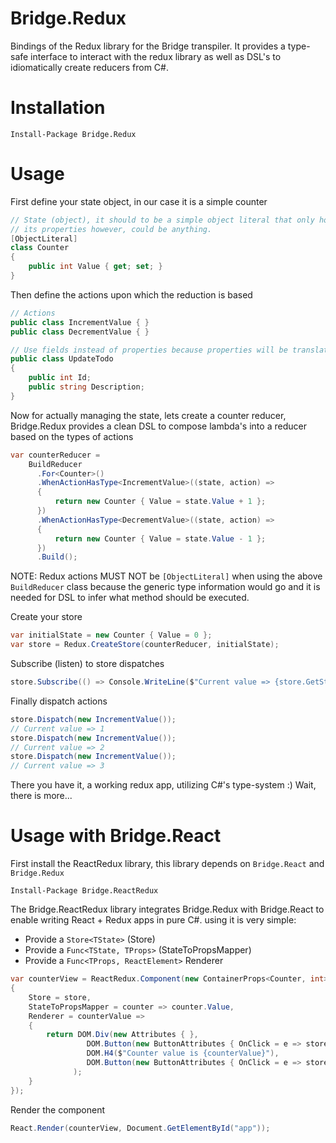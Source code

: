# Bridge.Redux 
Bindings of the Redux library for the Bridge transpiler. It provides a type-safe interface to interact with the redux library as well as DSL's to idiomatically create reducers from C#. 

# Installation
```
Install-Package Bridge.Redux
````
# Usage 
First define your state object, in our case it is a simple counter
```csharp
// State (object), it should to be a simple object literal that only holds data
// its properties however, could be anything. 
[ObjectLiteral]
class Counter
{
    public int Value { get; set; }
}
```
Then define the actions upon which the reduction is based
```csharp
// Actions
public class IncrementValue { }
public class DecrementValue { }

// Use fields instead of properties because properties will be translated to getter and setter methods
public class UpdateTodo 
{
    public int Id;
    public string Description;
}
```
Now for actually managing the state, lets create a counter reducer, Bridge.Redux provides a clean DSL to compose lambda's into a reducer based on the types of actions
```csharp
var counterReducer = 
    BuildReducer
      .For<Counter>() 
      .WhenActionHasType<IncrementValue>((state, action) =>
      {
          return new Counter { Value = state.Value + 1 };
      }) 
      .WhenActionHasType<DecrementValue>((state, action) =>
      {
          return new Counter { Value = state.Value - 1 };
      })
      .Build();
```
NOTE: 
    Redux actions MUST NOT be `[ObjectLiteral]` when using the above `BuildReducer` class because the generic type information would go and it is needed for DSL to infer what method should be executed.

Create your store
```csharp
var initialState = new Counter { Value = 0 };
var store = Redux.CreateStore(counterReducer, initialState);
```
Subscribe (listen) to store dispatches
```csharp
store.Subscribe(() => Console.WriteLine($"Current value => {store.GetState().Value}"));
```
Finally dispatch actions
```csharp
store.Dispatch(new IncrementValue());
// Current value => 1
store.Dispatch(new IncrementValue());
// Current value => 2
store.Dispatch(new IncrementValue());
// Current value => 3
```
There you have it, a working redux app, utilizing C#'s type-system :)
Wait, there is more...

# Usage with Bridge.React
First install the ReactRedux library, this library depends on `Bridge.React` and `Bridge.Redux`
```
Install-Package Bridge.ReactRedux
```
The Bridge.ReactRedux library integrates Bridge.Redux with Bridge.React to enable writing React + Redux apps in pure C#. using it is very simple:
- Provide a `Store<TState>` (Store)
- Provide a `Func<TState, TProps>` (StateToPropsMapper)
- Provide a `Func<TProps, ReactElement>` Renderer
```csharp
var counterView = ReactRedux.Component(new ContainerProps<Counter, int>
{
    Store = store,
    StateToPropsMapper = counter => counter.Value,
    Renderer = counterValue =>
    {
        return DOM.Div(new Attributes { },
                 DOM.Button(new ButtonAttributes { OnClick = e => store.Dispatch(new IncrementValue()) }, "+"),
                 DOM.H4($"Counter value is {counterValue}"),
                 DOM.Button(new ButtonAttributes { OnClick = e => store.Dispatch(new DecrementValue()) }, "-")
              );
    }
});
```
Render the component
```csharp
React.Render(counterView, Document.GetElementById("app"));
```
